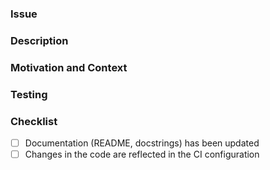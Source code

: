 <!--- Provide a general summary of your changes in the Title above -->
### Issue

<!--- Provide a link to the respective issue -->


### Description
<!--- Describe your changes in detail -->


### Motivation and Context
<!--- Why is this change required? What problem does it solve? -->


### Testing
<!--- Please describe in detail how you tested your changes. -->
<!--- Add screenshots if appropriate -->


### Checklist
<!--- Strikethrough or delete if not necessary -->
- [ ] Documentation (README, docstrings) has been updated
- [ ] Changes in the code are reflected in the CI configuration
